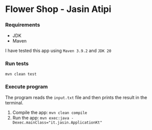# Flower Shop - Jasin Atipi
### Requirements
- JDK
- Maven

I have tested this app using `Maven 3.9.2` and `JDK 20`

### Run tests
`mvn clean test`

### Execute program
The program reads the `input.txt` file and then prints the result in the terminal.
1. Compile the app: `mvn clean compile`
2. Run the app: `mvn exec:java -Dexec.mainClass="it.jasin.ApplicationKt"`